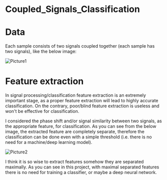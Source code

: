# Coupled_Signals_Classification

# Data
Each sample consists of two signals coupled together (each sample has two signals), like the below image:

![Picture1](https://user-images.githubusercontent.com/44122487/213175445-412be718-4b86-4d10-a4f9-70a6deddf3d6.png)

# Feature extraction
In signal processing/classification feature extraction is an extremely important stage, as a proper feature extraction will lead to highly accurate classification. On the contrary, poor/blind feature extraction is useless and won't be effective for classification.

I considered the phase shift and/or signal similarity between two signals, as the appropriate feature, for classification. As you can see from the below image, the extracted feature are completely separate, therefore the classification can be done even with a simple threshold (i.e. there is no need for a machine/deep learning model).

![Picture2](https://user-images.githubusercontent.com/44122487/213178967-37a32288-32a0-4189-8365-be2a817921d3.png)


I think it is so wise to extract features somehow they are separated maximally. As you can see in this project, with maximal separated features there is no need for training a classifier, or maybe a deep neural network. 

